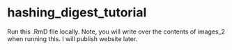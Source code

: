 # hashing_digest_tutorial

Run this .RmD file locally. 
Note, you will write over the contents of images_2 when running this.
I will publish website later.
